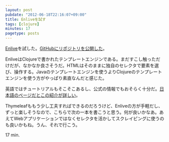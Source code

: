 ```yaml
---
layout: post
pubdate: "2012-06-18T22:16:07+09:00"
title: Enliveを試す
tags: [clojure]
minutes: 17
pagetype: posts
---
```

[Enlive](https://github.com/cgrand/enlive)を試した。[GitHubにリポジトリを公開した](https://github.com/bouzuya/clj-benlive)。

EnliveはClojureで書かれたテンプレートエンジンである。まだすこし触っただけだが、なかなか良さそうだ。HTMLはそのままに独自のセレクタで要素を選び、操作する。Javaのテンプレートエンジンを使うよりClojureのテンプレートエンジンを使う方がやっぱり素直なんだと感じた。

英語ではチュートリアルもそこそこあるし、公式の情報でもおそらく十分だ。[日本語のページだとこの紹介が詳しい](http://d.hatena.ne.jp/fatrow/20100407/1270662784)。

Thymeleafももう少し工夫すればできるのだろうけど、Enliveの方が手軽だし、ずっと楽しそうなので、こちらで次の一本を書こうと思う。何が良いかなあ。あえてWebアプリケーションではなくセレクタを活かしてスクレイピングに使うのも良いかもね。うん、それで行こう。

17 min.
